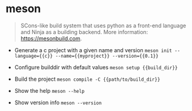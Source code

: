 # meson
> SCons-like build system that uses python as a front-end language and Ninja as a building backend.
> More information: <https://mesonbuild.com>.

- Generate a c project with a given name and version
`meson init --language={{c}} --name={{myproject}} --version={{0.1}}`

- Configure builddir with default values
`meson setup {{build_dir}}`

- Build the project
`meson compile -C {{path/to/build_dir}}`

- Show the help
`meson --help`

- Show version info
`meson --version`
